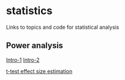 # statistics
Links to topics and code for statistical analysis


## Power analysis

[Intro-1](https://machinelearningmastery.com/statistical-power-and-power-analysis-in-python/)
[Intro-2](https://yatani.jp/teaching/doku.php?id=hcistats:poweranalysis)

[t-test effect size estimation](statsdirect.com/help/sample_size/paired_t_test.htm#:~:text=The%20estimated%20sample%20size%20n,up%20to%20the%20closest%20integer)
